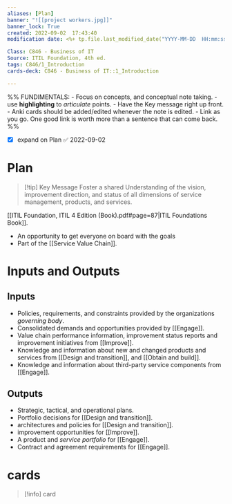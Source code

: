 ```yaml
---
aliases: [Plan]
banner: "![[project workers.jpg]]"
banner_lock: True
created: 2022-09-02  17:43:40
modification date: <%+ tp.file.last_modified_date("YYYY-MM-DD  HH:mm:ss") %>

Class: C846 - Business of IT
Source: ITIL Foundation, 4th ed.
tags: C846/1_Introduction
cards-deck: C846 - Business of IT::1_Introduction

---
```

%%
	FUNDIMENTALS:
	- Focus on concepts, and conceptual note taking.
	- use __highlighting__ to _articulate_ points.
	- Have the Key message right up front.
	- Anki cards should be added/edited whenever the note is edited.
	- Link as you go. One good link is worth more than a sentence that can come back. %%
- [x] expand on Plan ✅ 2022-09-02
# Plan
>[!tip] Key Message
>Foster a shared Understanding of the vision, improvement direction, and status of all dimensions of service management, products, and services.

[[ITIL Foundation, ITIL 4 Edition (Book).pdf#page=87|ITIL Foundations Book]].
- An opportunity to get everyone on board with the goals
- Part of the [[Service Value Chain]].

# Inputs and Outputs
## Inputs
- Policies, requirements, and constraints provided by the organizations _governing body_.
- Consolidated demands and opportunities provided by [[Engage]].
- Value chain performance information, improvement status reports and improvement initiatives from [[Improve]].
- Knowledge and information about new and changed products and services from [[Design and transition]], and [[Obtain and build]].
- Knowledge and information about third-party service components from [[Engage]].
## Outputs
- Strategic, tactical, and operational plans.
- Portfolio decisions for [[Design and transition]].
- architectures and policies for [[Design and transition]].
- improvement opportunities for [[Improve]].
- A product and _service portfolio_ for [[Engage]].
- Contract and agreement requirements for [[Engage]].

# cards
>[!info] card
>